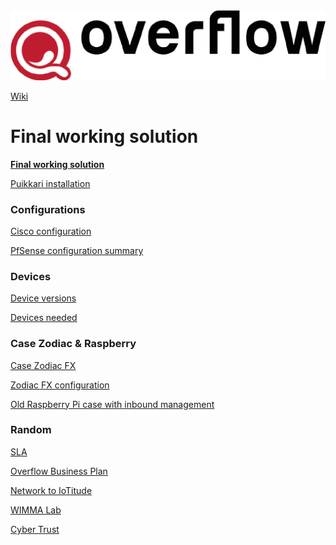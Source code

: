 <img src="https://github.com/mikaelmalste/SDN/blob/master/pictures/overflow_A3.png?raw=true" width="800" />

[Wiki](https://github.com/mikaelmalste/SDN/wiki)

# Final working solution

__[Final working solution](https://github.com/mikaelmalste/SDN/blob/master/FinalVersion/README.md)__

[Puikkari installation](https://github.com/mikaelmalste/SDN/wiki/Puikkari-installation)

### Configurations

[Cisco configuration](https://github.com/mikaelmalste/SDN/blob/master/Cisco/README.md)

[PfSense configuration summary](https://github.com/mikaelmalste/SDN/blob/master/PfSense/final.md)

### Devices

[Device versions](https://github.com/mikaelmalste/SDN/blob/master/Random/versions.md)

[Devices needed](https://github.com/mikaelmalste/SDN/blob/master/Random/devices.md)

### Case Zodiac & Raspberry

[Case Zodiac FX](https://github.com/mikaelmalste/SDN/blob/master/ZodiacFX/README.md)

[Zodiac FX configuration](https://github.com/mikaelmalste/SDN/blob/master/ZodiacFX/Zodiac_conf.txt)

[Old Raspberry Pi case with inbound management](https://github.com/mikaelmalste/SDN/blob/master/OldCase/README.md)

### Random

[SLA](https://github.com/mikaelmalste/SDN/blob/master/pictures/SLA-Overflow.pdf)

[Overflow Business Plan](https://github.com/mikaelmalste/SDN/blob/master/pictures/business_plan.jpg?raw=true)

[Network to IoTitude](https://github.com/mikaelmalste/SDN/blob/master/IoTitudeNetwork/README.md)

[WIMMA Lab](https://wimmalab.github.io/)

[Cyber Trust](https://cybertrust.labranet.jamk.fi/ct/public/blob/master/README.md)
